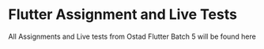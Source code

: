 # Flutter Assignment and Live Tests

All Assignments and Live tests from Ostad Flutter Batch 5 will be found here
